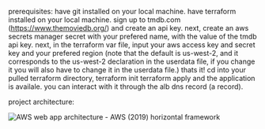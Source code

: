 prerequisites:
have git installed on your local machine.
have terraform installed on your local machine.
sign up to tmdb.com
(https://www.themoviedb.org/) and create an api key.
next, create an aws secrets manager secret with your prefered name, with the value of the tmdb api key.
next, in the terraform var file, input your aws access key and secret key and your prefered region
(note that the default is us-west-2, and it corresponds to the us-west-2 declaration in the userdata file, if you change it you will also have to change it in the userdata file.)
thats it! 
cd into your pulled terraform directory, 
terraform init
terraform apply
and the application is availale.
you can interact with it through the alb dns record (a record).

project architecture:


![AWS web app architecture  - AWS (2019) horizontal framework](https://user-images.githubusercontent.com/110596448/198000793-db40248e-6cc0-4dd8-8c3a-1a0a58770217.png)
